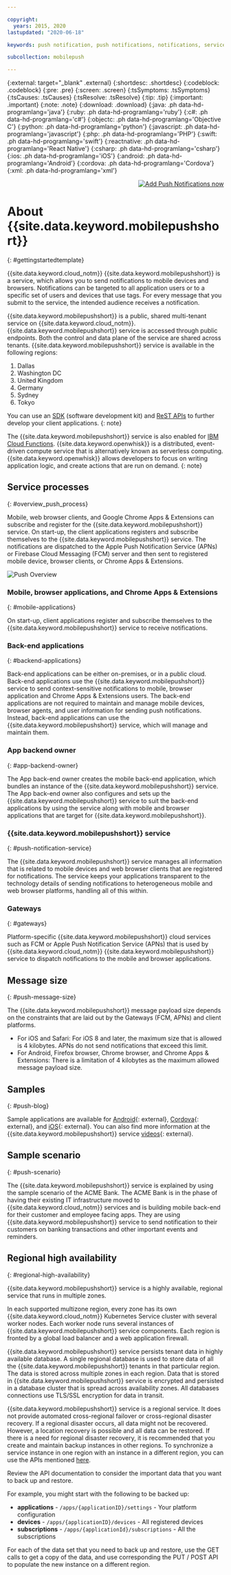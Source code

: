 ```yaml
---

copyright:
  years: 2015, 2020
lastupdated: "2020-06-18"

keywords: push notification, push notifications, notifications, service credentials, service processes, push message size, regional high availability

subcollection: mobilepush

---
```


{:external: target="_blank" .external}
{:shortdesc: .shortdesc}
{:codeblock: .codeblock}
{:pre: .pre}
{:screen: .screen}
{:tsSymptoms: .tsSymptoms}
{:tsCauses: .tsCauses}
{:tsResolve: .tsResolve}
{:tip: .tip}
{:important: .important}
{:note: .note}
{:download: .download}
{:java: .ph data-hd-programlang='java'}
{:ruby: .ph data-hd-programlang='ruby'}
{:c#: .ph data-hd-programlang='c#'}
{:objectc: .ph data-hd-programlang='Objective C'}
{:python: .ph data-hd-programlang='python'}
{:javascript: .ph data-hd-programlang='javascript'}
{:php: .ph data-hd-programlang='PHP'}
{:swift: .ph data-hd-programlang='swift'}
{:reactnative: .ph data-hd-programlang='React Native'}
{:csharp: .ph data-hd-programlang='csharp'}
{:ios: .ph data-hd-programlang='iOS'}
{:android: .ph data-hd-programlang='Android'}
{:cordova: .ph data-hd-programlang='Cordova'}
{:xml: .ph data-hd-programlang='xml'}

<p align="right"><a href="https://cloud.ibm.com/catalog/services/push-notifications"><img src="images/addpushnow.jpg" alt="Add Push Notifications now"/></a>
</p>

# About {{site.data.keyword.mobilepushshort}} 
{: #gettingstartedtemplate}

{{site.data.keyword.cloud_notm}} {{site.data.keyword.mobilepushshort}} is a service, which allows you to send notifications to mobile devices and browsers. Notifications can be targeted to all application users or to a specific set of users and devices that use tags. For every message that you submit to the service, the intended audience receives a notification.

{{site.data.keyword.mobilepushshort}} is a public, shared multi-tenant service on {{site.data.keyword.cloud_notm}}. {{site.data.keyword.mobilepushshort}} service is accessed through public endpoints. Both the control and data plane of the service are shared across tenants. {{site.data.keyword.mobilepushshort}} service is available in the following regions: 
1. Dallas 
1. Washington DC
1. United Kingdom
1. Germany
1. Sydney
1. Tokyo

You can use an [SDK](/docs/mobilepush?topic=mobilepush-install-sdk) (software development kit) and [ReST APIs](/docs/mobilepush?topic=mobilepush-apis-for-push-notifications) to further develop your client applications.
{: note}

The {{site.data.keyword.mobilepushshort}} service is also enabled for [IBM Cloud Functions](https://cloud.ibm.com/docs/openwhisk?topic=openwhisk-getting-started). {{site.data.keyword.openwhisk}} is a distributed, event-driven compute service that is alternatively known as serverless computing. {{site.data.keyword.openwhisk}} allows developers to focus on writing application logic, and create actions that are run on demand.
{: note}

## Service processes
{: #overview_push_process}

Mobile, web browser clients, and Google Chrome Apps & Extensions can subscribe and register for the {{site.data.keyword.mobilepushshort}} service. On start-up, the client applications registers and subscribe themselves to the {{site.data.keyword.mobilepushshort}} service. The notifications are dispatched to the Apple Push Notification Service (APNs) or Firebase Cloud Messaging (FCM) server and then sent to registered mobile device, browser clients, or Chrome Apps & Extensions.

![Push Overview](images/overview.jpg "Service processes flow for backend apps configuration and sending notifications through the Push notifications service")

### Mobile, browser applications, and Chrome Apps & Extensions
{: #mobile-applications}

On start-up, client applications register and subscribe themselves to the {{site.data.keyword.mobilepushshort}} service to receive notifications.

### Back-end applications
{: #backend-applications}

Back-end applications can be either on-premises, or in a public cloud. Back-end applications use the {{site.data.keyword.mobilepushshort}} service to send context-sensitive notifications to mobile, browser application and Chrome Apps & Extensions users. The back-end applications are not required to maintain and manage mobile devices, browser agents, and user information for sending push notifications. Instead, back-end applications can use the {{site.data.keyword.mobilepushshort}} service, which will manage and maintain them.

### App backend owner
{: #app-backend-owner}

The App back-end owner creates the mobile back-end application, which bundles an instance of the {{site.data.keyword.mobilepushshort}} service. The App back-end owner also configures and sets up the {{site.data.keyword.mobilepushshort}} service to suit the back-end applications by using the service along with mobile and browser applications that are target for {{site.data.keyword.mobilepushshort}}.

### {{site.data.keyword.mobilepushshort}} service
{: #push-notification-service}

The {{site.data.keyword.mobilepushshort}} service manages all information that is related to mobile devices and web browser clients that are registered for notifications. The service keeps your applications transparent to the technology details of sending notifications to heterogeneous mobile and web browser platforms, handling all of this within.

### Gateways
{: #gateways}

Platform-specific {{site.data.keyword.mobilepushshort}} cloud services such as FCM or Apple Push Notification Service (APNs) that is used by {{site.data.keyword.cloud_notm}} {{site.data.keyword.mobilepushshort}} service to dispatch notifications to the mobile and browser applications.

## Message size
{: #push-message-size}

The {{site.data.keyword.mobilepushshort}} message payload size depends on the constraints that are laid out by the Gateways (FCM, APNs) and client platforms. 

- For iOS and Safari: For iOS 8 and later, the maximum size that is allowed is 4 kilobytes. APNs do not send notifications that exceed this limit.
- For Android, Firefox browser, Chrome browser, and Chrome Apps & Extensions: There is a limitation of 4 kilobytes as the maximum allowed message payload size.

## Samples
{: #push-blog}

Sample applications are available for [Android](https://github.com/ibm-bluemix-mobile-services/bms-samples-android-hellopush/){: external}, [Cordova](https://github.com/ibm-bluemix-mobile-services/bms-samples-cordova-hellopush){: external}, and [iOS](https://github.com/ibm-bluemix-mobile-services/bms-samples-swift-hellopush){: external}.
You can also find more information at the {{site.data.keyword.mobilepushshort}} service [videos](https://www.youtube.com/watch?v=1wO30GfiLaI&list=PLzJUGEaRNMfvX7-J6gqczEanWBPiOjEmA){: external}.  

## Sample scenario 
{: #push-scenario}

The {{site.data.keyword.mobilepushshort}} service is explained by using the sample scenario of the ACME Bank. The ACME Bank is in the phase of having their existing IT infrastructure moved to {{site.data.keyword.cloud_notm}} services and is building mobile back-end for their customer and employee facing apps. They are using {{site.data.keyword.mobilepushshort}} service to send notification to their customers on banking transactions and other important events and reminders.

## Regional high availability
{: #regional-high-availability}

{{site.data.keyword.mobilepushshort}} service is a highly available, regional service that runs in multiple zones.

In each supported multizone region, every zone has its own {{site.data.keyword.cloud_notm}} Kubernetes Service cluster with several worker nodes. Each worker node runs several instances of {{site.data.keyword.mobilepushshort}} service components. Each region is fronted by a global load balancer and a web application firewall.

{{site.data.keyword.mobilepushshort}} service persists tenant data in highly available database. A single regional database is used to store data of all the {{site.data.keyword.mobilepushshort}} tenants in that particular region. The data is stored across multiple zones in each region. Data that is stored in {{site.data.keyword.mobilepushshort}} service is encrypted and persisted in a database cluster that is spread across availability zones. All databases connections use TLS/SSL encryption for data in transit. 

{{site.data.keyword.mobilepushshort}} service is a regional service. It does not provide automated cross-regional failover or cross-regional disaster recovery. If a regional disaster occurs, all data might not be recovered. However, a location recovery is possible and all data can be restored. If there is a need for regional disaster recovery, it is recommended that you create and maintain backup instances in other regions. To synchronize a service instance in one region with an instance in a different region, you can use the APIs mentioned [here](https://us-south.imfpush.cloud.ibm.com/imfpush/).

Review the API documentation to consider the important data that you want to back up and restore.

For example, you might start with the following to be backed up:
- **applications** - `/apps/{applicationID}/settings` - Your platform configuration
- **devices** - `/apps/{applicationID}/devices` - All registered devices
- **subscriptions** - `/apps/{applicationId}/subscriptions` - All the subscriptions

For each of the data set that you need to back up and restore, use the GET calls to get a copy of the data, and use corresponding the PUT / POST API to populate the new instance on a different region.
